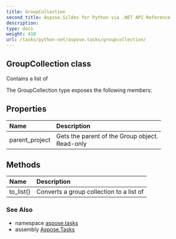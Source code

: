 ```yaml
---
title: GroupCollection
second_title: Aspose.Sildes for Python via .NET API Reference
description: 
type: docs
weight: 410
url: /tasks/python-net/aspose.tasks/groupcollection/
---
```


## GroupCollection class

Contains a list of

The GroupCollection type exposes the following members:
## Properties
| Name | Description |
| :- | :- |
|parent_project|Gets the parent of the Group object.<br/>            Read-only|
## Methods
| Name | Description |
| :- | :- |
|to_list()|Converts a group collection to a list of|

### See Also

* namespace [aspose.tasks](/tasks/python-net/aspose.tasks/)
* assembly [Aspose.Tasks](/tasks/python-net/)

